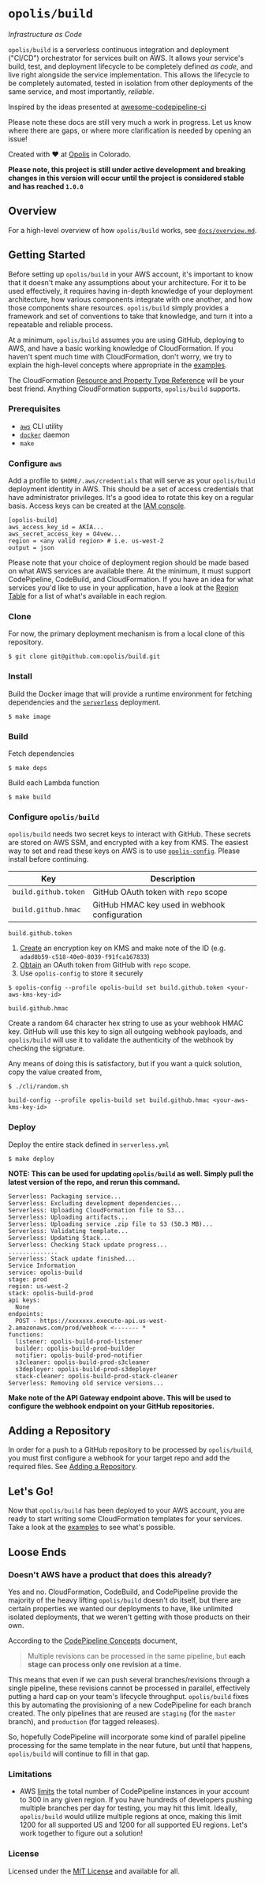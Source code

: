 `opolis/build`
==============

*Infrastructure as Code*

`opolis/build` is a serverless continuous integration and deployment ("CI/CD") orchestrator for services built on AWS.
It allows your service's build, test, and deployment lifecycle to be completely defined *as code*, and live right
alongside the service implementation. This allows the lifecycle to be completely automated, tested in isolation from
other deployments of the same service, and most importantly, *reliable*.

Inspired by the ideas presented at [awesome-codepipeline-ci](https://github.com/nicolai86/awesome-codepipeline-ci)

Please note these docs are still very much a work in progress. Let us know where there are gaps, or where
more clarification is needed by opening an issue!

Created with :heart: at [Opolis](https://opolis.co) in Colorado.

**Please note, this project is still under active development and breaking changes in this version will occur
until the project is considered stable and has reached `1.0.0`**

## Overview

For a high-level overview of how `opolis/build` works, see [`docs/overview.md`](./docs/overview.md).

## Getting Started

Before setting up `opolis/build` in your AWS account, it's important to know that it doesn't make any assumptions about
your architecture. For it to be used effectively, it requires having in-depth knowledge of your deployment architecture, how
various components integrate with one another, and how those components share resources. `opolis/build` simply provides a
framework and set of conventions to take that knowledge, and turn it into a repeatable and reliable process.

At a minimum, `opolis/build` assumes you are using GitHub, deploying to AWS, and have a basic working knowledge of CloudFormation.
If you haven't spent much time with CloudFormation, don't worry, we try to explain the high-level concepts where
appropriate in the [examples](./docs/examples.md).

The CloudFormation [Resource and Property Type Reference](https://docs.aws.amazon.com/AWSCloudFormation/latest/UserGuide/aws-template-resource-type-ref.html)
will be your best friend. Anything CloudFormation supports, `opolis/build` supports.

### Prerequisites

* [`aws`](https://aws.amazon.com/cli/) CLI utility
* [`docker`](https://docs.docker.com/install/) daemon
* `make`

### Configure `aws`

Add a profile to `$HOME/.aws/credentials` that will serve as your `opolis/build` deployment identity in AWS. This should
be a set of access credentials that have administrator privileges. It's a good idea to rotate this key on
a regular basis. Access keys can be created at the [IAM console](https://console.aws.amazon.com/iam/home?#/users).

```
[opolis-build]
aws_access_key_id = AKIA...
aws_secret_access_key = O4vew...
region = <any valid region> # i.e. us-west-2
output = json
```

Please note that your choice of deployment region should be made based on what AWS services are available there.
At the minimum, it must support CodePipeline, CodeBuild, and CloudFormation. If you have an idea for what services
you'd like to use in your application, have a look at the [Region Table](https://aws.amazon.com/about-aws/global-infrastructure/regional-product-services/)
for a list of what's available in each region.

### Clone

For now, the primary deployment mechanism is from a local clone of this repository.

`$ git clone git@github.com:opolis/build.git`

### Install

Build the Docker image that will provide a runtime environment for fetching dependencies and the
[`serverless`](https://serverless.com/) deployment.

`$ make image`

### Build

Fetch dependencies

`$ make deps`

Build each Lambda function

`$ make build`

### Configure `opolis/build`

`opolis/build` needs two secret keys to interact with GitHub. These secrets are stored on AWS SSM,
and encrypted with a key from KMS. The easiest way to set and read these keys on AWS
is to use [`opolis-config`](./cli/config/). Please install before continuing.

|Key|Description|
|---|-----------|
|`build.github.token`|GitHub OAuth token with `repo` scope|
|`build.github.hmac`|GitHub HMAC key used in webhook configuration|

`build.github.token`

1. [Create](https://console.aws.amazon.com/kms/home?region=us-west-2#/kms/keys/create) an encryption key on KMS
and make note of the ID (e.g. `adad8b59-c518-40e0-8039-f91fca167833`)
2. [Obtain](https://github.com/settings/tokens/new) an OAuth token from GitHub with `repo` scope.
3. Use `opolis-config` to store it securely

```
$ opolis-config --profile opolis-build set build.github.token <your-aws-kms-key-id>
```

`build.github.hmac`

Create a random 64 character hex string to use as your webhook HMAC key. GitHub
will use this key to sign all outgoing webhook payloads, and `opolis/build` will use it
to validate the authenticity of the webhook by checking the signature.

Any means of doing this is satisfactory, but if you want a quick solution, copy the value
created from,

```
$ ./cli/random.sh
```

```
build-config --profile opolis-build set build.github.hmac <your-aws-kms-key-id>
```

### Deploy

Deploy the entire stack defined in `serverless.yml`

`$ make deploy`

**NOTE: This can be used for updating `opolis/build` as well. Simply pull the latest version of the repo, and rerun this command.**

```
Serverless: Packaging service...
Serverless: Excluding development dependencies...
Serverless: Uploading CloudFormation file to S3...
Serverless: Uploading artifacts...
Serverless: Uploading service .zip file to S3 (50.3 MB)...
Serverless: Validating template...
Serverless: Updating Stack...
Serverless: Checking Stack update progress...
..............
Serverless: Stack update finished...
Service Information
service: opolis-build
stage: prod
region: us-west-2
stack: opolis-build-prod
api keys:
  None
endpoints:
  POST - https://xxxxxxx.execute-api.us-west-2.amazonaws.com/prod/webhook <------- *
functions:
  listener: opolis-build-prod-listener
  builder: opolis-build-prod-builder
  notifier: opolis-build-prod-notifier
  s3cleaner: opolis-build-prod-s3cleaner
  s3deployer: opolis-build-prod-s3deployer
  stack-cleaner: opolis-build-prod-stack-cleaner
Serverless: Removing old service versions...
```

**Make note of the API Gateway endpoint above. This will be used to configure the webhook
endpoint on your GitHub repositories.**

## Adding a Repository

In order for a push to a GitHub repository to be processed by `opolis/build`, you must first
configure a webhook for your target repo and add the required files.
See [Adding a Repository](./docs/adding-a-repo.md).

## Let's Go!

Now that `opolis/build` has been deployed to your AWS account, you are ready to start writing some CloudFormation
templates for your services. Take a look at the [examples](./docs/examples.md) to see what's possible.

## Loose Ends

### Doesn't AWS have a product that does this already?

Yes and no. CloudFormation, CodeBuild, and CodePipeline provide the majority of the heavy lifting `opolis/build`
doesn't do itself, but there are certain properties we wanted our deployments to have, like unlimited isolated
deployments, that we weren't getting with those products on their own.

According to the [CodePipeline Concepts](https://docs.aws.amazon.com/codepipeline/latest/userguide/concepts.html) document,

> Multiple revisions can be processed in the same pipeline, but **each stage can process only one revision at a time.**

This means that even if we can push several branches/revisions through a single pipeline, these revisions
cannot be processed in parallel, effectively putting a hard cap on your team's lifecycle throughput. `opolis/build` fixes this
by automating the provisioning of a new CodePipeline for each branch created. The only pipelines that are reused
are `staging` (for the `master` branch), and `production` (for tagged releases).

So, hopefully CodePipeline will incorporate some kind of parallel pipeline processing for the same template
in the near future, but until that happens, `opolis/build` will continue to fill in that gap.

### Limitations

* AWS [limits](https://docs.aws.amazon.com/codepipeline/latest/userguide/limits.html) the total number of CodePipeline
instances in your account to 300 in any given region. If you have hundreds of developers pushing multiple branches per day for testing,
you may hit this limit. Ideally, `opolis/build` would utilize multiple regions at once, making this limit 1200 for all supported US
and 1200 for all supported EU regions. Let's work together to figure out a solution!

### License

Licensed under the [MIT License](./LICENSE) and available for all.

